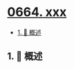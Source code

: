 # [0664. xxx](https://github.com/Tdahuyou/TNotes.leetcode/tree/main/notes/0664.%20xxx)

<!-- region:toc -->

- [1. 📝 概述](#1--概述)

<!-- endregion:toc -->

## 1. 📝 概述
